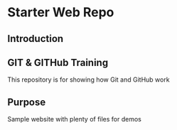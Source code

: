 # Starter Web Repo


## Introduction


## GIT & GITHub Training

This repository is for showing how Git and GitHub work

## Purpose

Sample website with plenty of files for demos
